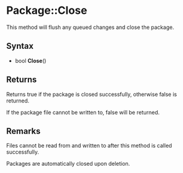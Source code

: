 # Package::Close

This method will flush any queued changes and close the package.

## Syntax

- bool **Close**()

## Returns

Returns true if the package is closed successfully, otherwise false is returned.

If the package file cannot be written to, false will be returned.

## Remarks

Files cannot be read from and written to after this method is called successfully.

Packages are automatically closed upon deletion.
